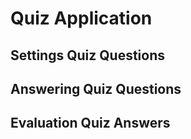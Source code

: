 # Quiz Application

## Settings Quiz Questions

## Answering Quiz Questions

## Evaluation Quiz Answers